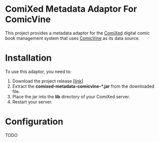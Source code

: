 # ComiXed Metadata Adaptor For ComicVine

This project provides a metadata adaptor for the [ComiXed](http://www.comixedproject.org)
digital comic book management system that uses [ComicVine](http://www.comicvine.com) as
its data source.


# Installation

To use this adaptor, you need to:

1. Download the project release [[link](http://github.com/comixed/comixed-metadata-comicvine/release)]
1. Extract the **comixed-metadata-comicvine-*.jar** from the downloaded file.
1. Place the jar into the **lib** directory of your ComiXed server.
1. Restart your server.

# Configuration

TODO
